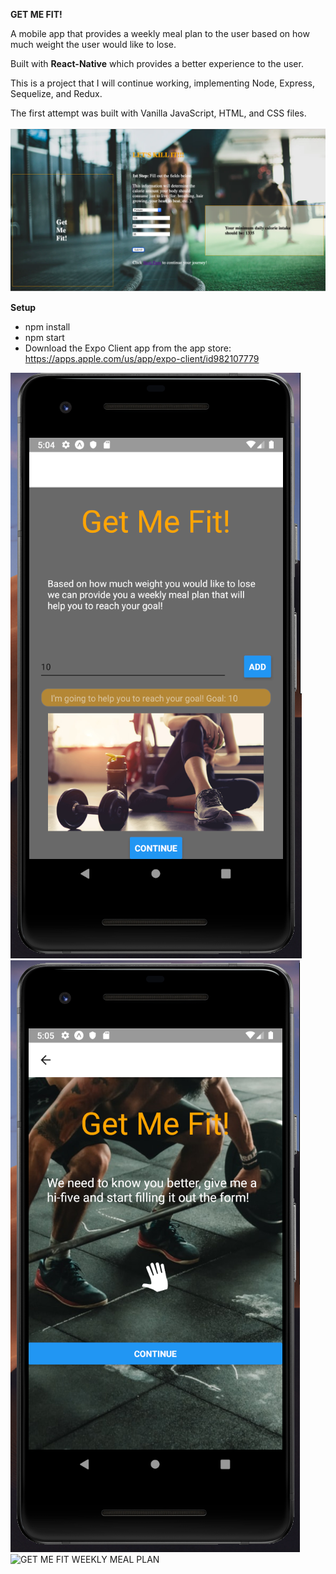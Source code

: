 **GET ME FIT!**

A mobile app that provides a weekly meal plan to the user based on how much weight the user would like to lose.

Built with **React-Native** which provides a better experience to the user.

This is a project that I will continue working, implementing Node, Express, Sequelize, and Redux.

The first attempt was built with Vanilla JavaScript, HTML, and CSS files.

![GET ME FIT WEB APP](/assets/Get-Me-Fit_WebApp.png)

**Setup**

- npm install
- npm start
- Download the Expo Client app from the app store: https://apps.apple.com/us/app/expo-client/id982107779

![GET ME FIT HOME SCREEN](/assets/HomeScreen.png)
![GET ME FIT USER FORM](/assets/UserFormScreen.png)
![GET ME FIT WEEKLY MEAL PLAN](/assests/WeeklyMealPlanScreen.png)
